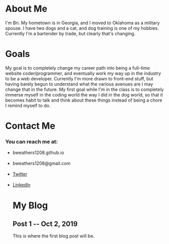<!DOCTYPE html>
<html>
<body>
<div>
<h1>About Me</h1>

I'm Bri. My hometown is in Georgia, and I moved to Oklahoma as a military spouse. I have two dogs and a cat, and dog training is one of my hobbies.
Currently I'm a bartender by trade, but clearly that's changing.
</div>
<div>
<h1>Goals</h1>

My goal is to completely change my career path into being a full-time website coder/programmer, and eventually work my way up in the industry to be a web developer.
Currently I'm more drawn to front-end stuff, but having barely begun to understand what the various avenues are I may change that in the future.
My first goal while I'm in the class is to completely immerse myself in the coding world the way I did in the dog world, so that it becomes habit to talk and think about these things instead of being a chore I remind myself to do.
</div>
<div>
<h1>Contact Me</h1>
<h3>You can reach me at:</h3>
<ul><li>bweathers1208.github.io</li><br>
  <li>bweathers1208@gmail.com</li><br>
  <li><a href="twitter.com/bweathers1208">Twitter</a></li><br>
  <li><a href="linkedin.com/in/bri-weathers">LinkedIn</a></li>

<h1>My Blog</h1>

<h2>Post 1 -- Oct 2, 2019</h2>

This is where the first blog post will be.
</body>
</html>
